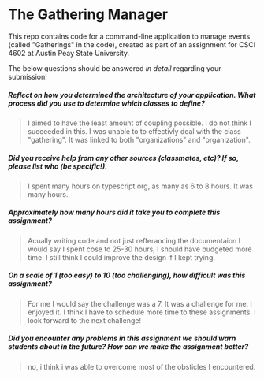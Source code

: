 # The Gathering Manager

This repo contains code for a command-line application to manage events (called "Gatherings" in the code), created as part of an assignment for CSCI 4602 at Austin Peay State University.

The below questions should be answered _in detail_ regarding your submission!

##### Reflect on how you determined the architecture of your application. What process did you use to determine which classes to define? #####
> I aimed to have the least amount of coupling possible. I do not think I succeeded in this. I was unable to to effectivly deal with the class "gathering". It was linked to both "organizations" and "organization". 


##### Did you receive help from any other sources (classmates, etc)? If so, please list who (be specific!). #####
> I spent many hours on typescript.org, as many as 6 to 8 hours. It was many hours. 


##### Approximately how many hours did it take you to complete this assignment? #####
> Acually writing code and not just refferancing the documentaion I would say I spent cose to 25-30 hours, I should have budgeted more time. I still think I could improve the design if I kept trying.


##### On a scale of 1 (too easy) to 10 (too challenging), how difficult was this assignment? #####
> For me I would say the challenge was a 7. It was a challenge for me. I enjoyed it. I think I have to schedule more time to these assignments. I look forward to the next challenge!


##### Did you encounter any problems in this assignment we should warn students about in the future? How can we make the assignment better? #####
> no, i think i was able to overcome most of the obsticles I encountered. 

